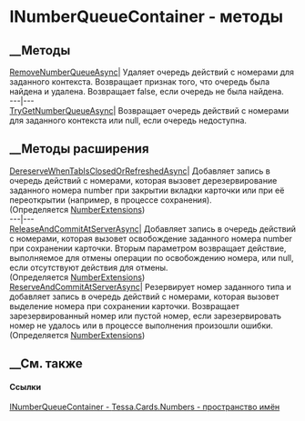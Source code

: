 # INumberQueueContainer - методы
##  __Методы
[RemoveNumberQueueAsync](M_Tessa_Cards_Numbers_INumberQueueContainer_RemoveNumberQueueAsync.htm)|
Удаляет очередь действий с номерами для заданного контекста. Возвращает
признак того, что очередь была найдена и удалена. Возвращает false, если
очередь не была найдена.  
---|---  
[TryGetNumberQueueAsync](M_Tessa_Cards_Numbers_INumberQueueContainer_TryGetNumberQueueAsync.htm)|
Возвращает очередь действий с номерами для заданного контекста или null, если
очередь недоступна.  
## __Методы расширения
[DereserveWhenTabIsClosedOrRefreshedAsync](M_Tessa_Cards_Numbers_NumberExtensions_DereserveWhenTabIsClosedOrRefreshedAsync.htm)|
Добавляет запись в очередь действий с номерами, которая вызовет
дерезервирование заданного номера number при закрытии вкладки карточки или при
её переоткрытии (например, в процессе сохранения).  
(Определяется [NumberExtensions](T_Tessa_Cards_Numbers_NumberExtensions.htm))  
---|---  
[ReleaseAndCommitAtServerAsync](M_Tessa_Cards_Numbers_NumberExtensions_ReleaseAndCommitAtServerAsync.htm)|
Добавляет запись в очередь действий с номерами, которая вызовет освобождение
заданного номера number при сохранении карточки. Вторым параметром возвращает
действие, выполняемое для отмены операции по освобождению номера, или null,
если отсутствуют действия для отмены.  
(Определяется [NumberExtensions](T_Tessa_Cards_Numbers_NumberExtensions.htm))  
[ReserveAndCommitAtServerAsync](M_Tessa_Cards_Numbers_NumberExtensions_ReserveAndCommitAtServerAsync.htm)|
Резервирует номер заданного типа и добавляет запись в очередь действий с
номерами, которая вызовет выделение номера при сохранении карточки. Возвращает
зарезервированный номер или пустой номер, если зарезервировать номер не
удалось или в процессе выполнения произошли ошибки.  
(Определяется [NumberExtensions](T_Tessa_Cards_Numbers_NumberExtensions.htm))  
##  __См. также
#### Ссылки
[INumberQueueContainer - ](T_Tessa_Cards_Numbers_INumberQueueContainer.htm)
[Tessa.Cards.Numbers - пространство имён](N_Tessa_Cards_Numbers.htm)
